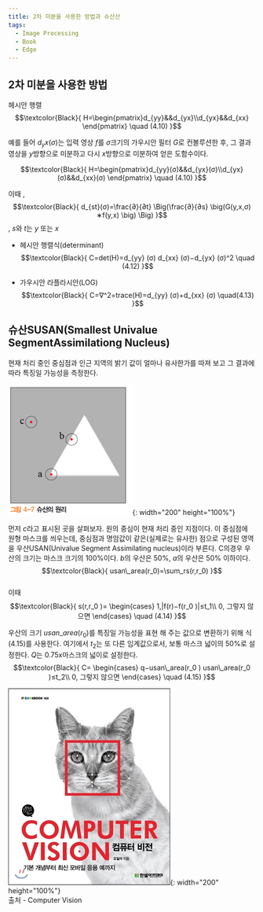 ```yaml
---
title: 2차 미분을 사용한 방법과 슈산산
tags:
  - Image Processing
  - Book
  - Edge
---
```


## 2차 미분을 사용한 방법
<!--more-->
 
 헤시안 행렬
 $$\textcolor{Black}{
  H=\begin{pmatrix}d_{yy}&&d_{yx}\\d_{yx}&&d_{xx} \end{pmatrix} \quad (4.10) 
}$$

 예를 들어 $d_yx (σ)$는 입력 영상 $f$를 $σ$크기의 가우시안 필터 $G$로 컨볼루션한 후, 그 결과영상을 $y$방향으로 미분하고 다시 $x$방향으로 미분하여 얻은 도함수이다.

$$\textcolor{Black}{
  H=\begin{pmatrix}d_{yy}(σ)&&d_{yx}(σ)\\d_{yx}(σ)&&d_{xx}(σ) \end{pmatrix} \quad (4.10) 
}$$

 이때 ,
 $$\textcolor{Black}{
  d_{st}(σ)=\frac{∂}{∂t} \Big(\frac{∂}{∂s} \big(G(y,x,σ)  ∗f(y,x) \big) \Big)
}$$
 , $s$와 $t$는 $y$ 또는 $x$  
   
 - 헤시안 행렬식(determinant)
$$\textcolor{Black}{
 C=det⁡(H)=d_{yy} (σ) d_{xx} (σ)−d_{yx} (σ)^2  \quad (4.12)
 }$$
 
  - 가우시안 라플라시안(LOG)
$$\textcolor{Black}{
 C=∇^2=trace⁡(H)=d_{yy} (σ)+d_{xx} (σ) \quad(4.13)
 }$$
 
 ## 슈산SUSAN(Smallest Univalue SegmentAssimilationg Nucleus)
 
 현재 처리 중인 중심점과 인근 지역의 밝기 값이 얼마나 유사한가를 따져 보고 그 결과에 따라 특징일 가능성을 측정한다. 
 
 ![그림](/img/post/20250413/그림%204-7.png){: width="200" height="100%"} 
 
 먼저 $c$라고 표시된 곳을 살펴보자. 원의 중심이 현재 처리 중인 지점이다. 이 중심점에 원형 마스크를 씌우는데, 중심점과 명암값이 같은(실제로는 유사한) 점으로 구성된 영역을 우산USAN(Univalue Segment Assimilating nucleus)이라 부른다. C의경우 우산의 크기는 마스크 크기의 100%이다. $b$의 우산은 50%, $a$의 우산은 50% 이하이다.
$$\textcolor{Black}{
  usan\_area(r_0)=\sum_rs(r,r_0)
}$$  
이때
$$\textcolor{Black}{
   s(r,r_0 )=
   \begin{cases}
   1,|f(r)−f(r_0 )|≤t_1\\
   0, 그렇지 않으면
   \end{cases}
   \quad (4.14)
}$$
   
 우산의 크기 $usan\_area(r_0)$를 특징일 가능성을 표현 해 주는 값으로 변환하기 위해 식 (4.15)를 사용한다. 여기에서 $t_2$는 또 다른 임계값으로서, 보통 마스크 넓이의 50%로 설정한다. $Q$는 0.75x마스크의 넓이로 설정한다.
 $$\textcolor{Black}{
  C=
  \begin{cases}
  q−usan\_area(r_0 ) usan\_area(r_0 )≤t_2\\
  0, 그렇지 않으면
  \end{cases}
  \quad (4.15)
}$$
  
 
 ![출처](/img/post/Feature_00.jpg){: width="200" height="100%"}  
출처 - Computer Vision